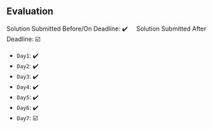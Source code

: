 ## Evaluation

Solution Submitted Before/On Deadline: ✔️ &nbsp;&nbsp;&nbsp;&nbsp;Solution Submitted After Deadline: ☑️


- `Day1`:  ✔️
-  `Day2`: ✔️
-  `Day3`: ✔️
-  `Day4`: ✔️
-  `Day5`: ✔️
-  `Day6`: ✔️
-  `Day7`: ☑️
